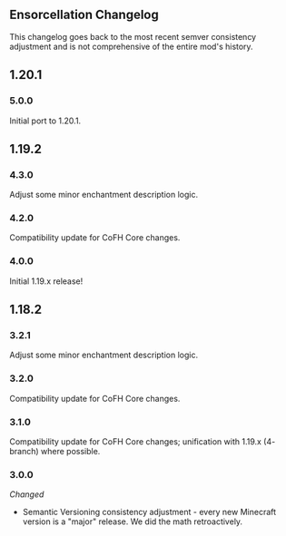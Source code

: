 ## Ensorcellation Changelog
This changelog goes back to the most recent semver consistency adjustment and is not comprehensive of the entire mod's history.
## 1.20.1

### 5.0.0
Initial port to 1.20.1.

## 1.19.2

### 4.3.0
Adjust some minor enchantment description logic.

### 4.2.0
Compatibility update for CoFH Core changes.

### 4.0.0
Initial 1.19.x release!

## 1.18.2

### 3.2.1
Adjust some minor enchantment description logic.

### 3.2.0
Compatibility update for CoFH Core changes.

### 3.1.0
Compatibility update for CoFH Core changes; unification with 1.19.x (4- branch) where possible.

### 3.0.0
_Changed_
- Semantic Versioning consistency adjustment - every new Minecraft version is a "major" release. We did the math retroactively.

